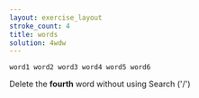 ```yaml
---
layout: exercise_layout
stroke_count: 4
title: words
solution: 4wdw
---
```


    word1 word2 word3 word4 word5 word6

Delete the **fourth** word without using Search ('/')
